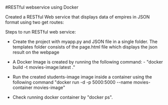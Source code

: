 #RESTful webservice using Docker

Created a RESTful Web service that displays data of empires in JSON format using two get routes: 
    
Steps to run RESTful web service:

* Create the project with myapp.py and JSON file in a single folder.
  The templates folder consists of the page.html file which displays the json result on the webpage

* A Docker Image is created by running the following command: -
 "docker build -t movies-image:latest ."

* Run the created students-image image inside a container using the following command
  "docker run -d -p 5000:5000 --name movies-container movies-image" 

* Check running docker container by "docker ps".
